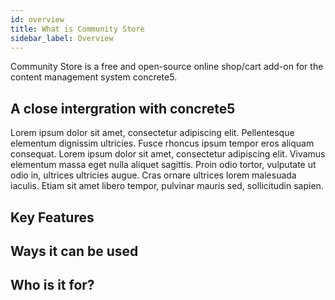 ```yaml
---
id: overview
title: What is Community Store
sidebar_label: Overview
---
```


Community Store is a free and open-source online shop/cart add-on for the content management system concrete5.

## A close intergration with concrete5

Lorem ipsum dolor sit amet, consectetur adipiscing elit. Pellentesque elementum dignissim ultricies. Fusce rhoncus ipsum tempor eros aliquam consequat. Lorem ipsum dolor sit amet, consectetur adipiscing elit. Vivamus elementum massa eget nulla aliquet sagittis. Proin odio tortor, vulputate ut odio in, ultrices ultricies augue. Cras ornare ultrices lorem malesuada iaculis. Etiam sit amet libero tempor, pulvinar mauris sed, sollicitudin sapien.

## Key Features

## Ways it can be used

## Who is it for? 

